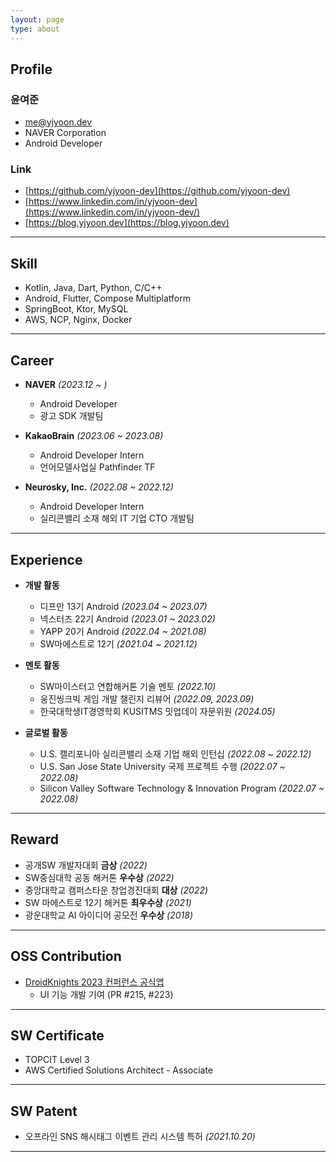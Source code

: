 ```yaml
---
layout: page
type: about
---
```


## Profile

### 윤여준
- me@yjyoon.dev
- NAVER Corporation
- Android Developer

### Link
- [https://github.com/yjyoon-dev](https://github.com/yjyoon-dev)
- [https://www.linkedin.com/in/yjyoon-dev](https://www.linkedin.com/in/yjyoon-dev/)
- [https://blog.yjyoon.dev](https://blog.yjyoon.dev)

---

## Skill

- Kotlin, Java, Dart, Python, C/C++
- Android, Flutter, Compose Multiplatform
- SpringBoot, Ktor, MySQL
- AWS, NCP, Nginx, Docker

---

## Career

- **NAVER** *(2023.12 ~ )*
  - Android Developer
  - 광고 SDK 개발팀

- **KakaoBrain** *(2023.06 ~ 2023.08)*
  - Android Developer Intern
  - 언어모델사업실 Pathfinder TF

- **Neurosky, Inc.** *(2022.08 ~ 2022.12)*
  - Android Developer Intern
  - 실리콘밸리 소재 해외 IT 기업 CTO 개발팀
  
---

## Experience

- **개발 활동**
  - 디프만 13기 Android *(2023.04 ~ 2023.07)*
  - 넥스터즈 22기 Android *(2023.01 ~ 2023.02)*
  - YAPP 20기 Android *(2022.04 ~ 2021.08)*
  - SW마에스트로 12기 *(2021.04 ~ 2021.12)*

- **멘토 활동**
   - SW마이스터고 연합해커톤 기술 멘토 *(2022.10)*
   - 웅진씽크빅 게임 개발 챌린지 리뷰어 *(2022.09, 2023.09)*
   - 한국대학생IT경영학회 KUSITMS 밋업데이 자문위원 *(2024.05)*

- **글로벌 활동**
   - U.S. 캘리포니아 실리콘밸리 소재 기업 해외 인턴십 *(2022.08 ~ 2022.12)*
   - U.S. San Jose State University 국제 프로젝트 수행 *(2022.07 ~ 2022.08)*
   - Silicon Valley Software Technology & Innovation Program *(2022.07 ~ 2022.08)*

---

## Reward

- 공개SW 개발자대회 **금상** *(2022)*
- SW중심대학 공동 해커톤 **우수상** *(2022)*
- 중앙대학교 캠퍼스타운 창업경진대회 **대상** *(2022)*
- SW 마에스트로 12기 해커톤 **최우수상** *(2021)*
- 광운대학교 AI 아이디어 공모전 **우수상** *(2018)*

---

## OSS Contribution

- [DroidKnights 2023 컨퍼런스 공식앱](https://github.com/droidknights/DroidKnights2023_App)
  - UI 기능 개발 기여 (PR #215, #223)

---

## SW Certificate

- TOPCIT Level 3
- AWS Certified Solutions Architect - Associate

---

## SW Patent

- 오프라인 SNS 해시태그 이벤트 관리 시스템 특허 *(2021.10.20)*

---
